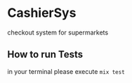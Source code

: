 # CashierSys

checkout system for supermarkets

## How to run Tests

in your terminal please execute `mix test`
